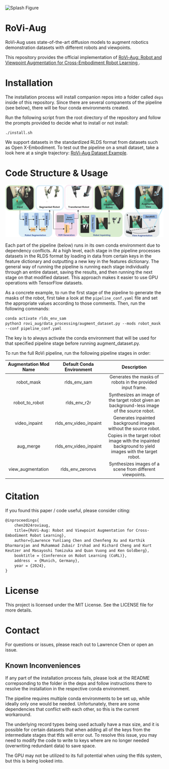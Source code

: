 ![Splash Figure](docs/splash_fig.png)

# RoVi-Aug
RoVi-Aug uses state-of-the-art diffusion models to augment robotics demonstration datasets with different robots and viewpoints.

This repository provides the official implementation of [RoVi-Aug: Robot and Viewpoint Augmentation for Cross-Embodiment Robot Learning
](https://rovi-aug.github.io/).

# Installation
The installation process will install companion repos into a folder called `deps` inside of this repository. Since there are several companents of the pipeline (see below), there will be four conda environments created.

Run the following script from the root directory of the repository and follow the prompts provided to decide what to install or not install:
```
./install.sh
```

We support datasets in the standardized RLDS format from datasets such as Open X-Embodiment. To test out the pipeline on a small dataset, take a look here at a single trajectory: [RoVi-Aug Dataset Example](https://drive.google.com/file/d/14tH01w5MKlMdOzoyv0pviztFK-Fsd60f/view?usp=sharing).

# Code Structure & Usage
![Pipeline](docs/pipeline.png)

Each part of the pipeline (below) runs in its own conda environment due to dependency conflicts. At a high level, each stage in the pipeline processes datasets in the RLDS format by loading in data from certain keys in the feature dictionary and outputting a new key in the features dictionary. The general way of running the pipeline is running each stage individually through an entire dataset, saving the results, and then running the next stage on that modified dataset. This approach makes it easier to use GPU operations with TensorFlow datasets.

As a concrete example, to run the first stage of the pipeline to generate the masks of the robot, first take a look at the `pipeline_conf.yaml` file and set the appropriate values according to those comments. Then, run the following commands:
```
conda activate rlds_env_sam
python3 rovi_aug/data_processing/augment_dataset.py --mods robot_mask --conf pipeline_conf.yaml
```

The key is to always activate the conda environment that will be used for that specified pipeline stage before running augment_dataset.py.

To run the full RoVi pipeline, run the following pipeline stages in order:

| Augmentation Mod Name | Default Conda Environment | Description |
|:------------:|:--------------:|:-------------:|
| robot_mask   |     rlds_env_sam     | Generates the masks of robots in the provided input frame. |
| robot_to_robot |     rlds_env_r2r     |  Synthesizes an image of the target robot given an background-less image of the source robot.  |
| video_inpaint |     rlds_env_video_inpaint     | Generates inpainted background images without the source robot. |
| aug_merge | rlds_env_video_inpaint | Copies in the target robot image with the inpainted background to yield images with the target robot. |
| view_augmentation | rlds_env_zeronvs | Synthesizes images of a scene from different viewpoints. |

# Citation
If you found this paper / code useful, please consider citing: 

```
@inproceedings{
    chen2024roviaug,
    title={RoVi-Aug: Robot and Viewpoint Augmentation for Cross-Embodiment Robot Learning},
    author={Lawrence Yunliang Chen and Chenfeng Xu and Karthik Dharmarajan and Muhammad Zubair Irshad and Richard Cheng and Kurt Keutzer and Masayoshi Tomizuka and Quan Vuong and Ken Goldberg},
    booktitle = {Conference on Robot Learning (CoRL)},
    address  = {Munich, Germany},
    year = {2024},
}
```

# License
This project is licensed under the MIT License. See the LICENSE file for more details.

# Contact
For questions or issues, please reach out to Lawrence Chen or open an issue.

## Known Inconveniences
If any part of the installation process fails, please look at the README correpsonding to the folder in the deps and follow instructions there to resolve the installation in the respective conda environment.

The pipeline requires multiple conda environments to be set up, while ideally only one would be needed. Unfortunately, there are some dependencies that conflict with each other, so this is the current workaround.

The underlying record types being used actually have a max size, and it is possible for certain datasets that when adding all of the keys from the intermediate stages that tfds will error out. To resolve this issue, you may need to modify the code to write to keys where are no longer needed (overwriting redundant data) to save space. 

The GPU may not be utilized to its full potential when using the tfds system, but this is being looked into.